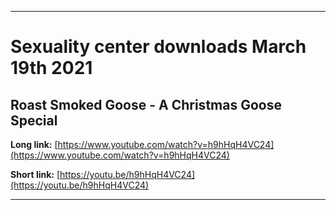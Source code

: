 
***

# Sexuality center downloads March 19th 2021

## Roast Smoked Goose - A Christmas Goose Special

**Long link:** [https://www.youtube.com/watch?v=h9hHqH4VC24](https://www.youtube.com/watch?v=h9hHqH4VC24)

**Short link:** [https://youtu.be/h9hHqH4VC24](https://youtu.be/h9hHqH4VC24)

***

